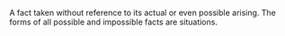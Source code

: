 A fact taken without reference to its actual or even possible arising. The forms of all possible and impossible facts are situations. 